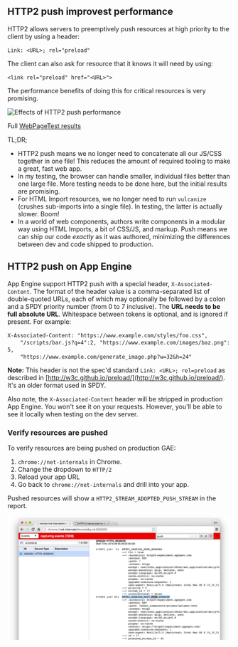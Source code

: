 ## HTTP2 push improvest performance

HTTP2 allows servers to preemptively push resources at high priority to the
client by using a header:

    Link: <URL>; rel="preload"

The client can also ask for resource that it knows it will need by using:

    <link rel="preload" href="<URL>">

The performance benefits of doing this for critical resources is very promising.

![Effects of HTTP2 push performance](https://raw.githubusercontent.com/GoogleChrome/http2push-gae/master/static/site/images/pushstats.jpg)

Full [WebPageTest results](http://www.webpagetest.org/video/compare.php?tests=150827_DY_13KF-l%3Anopush%2C150826_KA_1928-l%3Avulcanize%2C150826_YH_16K7-l%3Apush%2C150826_GQ_190C-l%3Avulcanize+(push)&thumbSize=100&ival=100&end=visual)

TL;DR;

- HTTP2 push means we no longer need to concatenate all our JS/CSS together in one file! This reduces the amount of required tooling to make a great, fast web app.
- In my testing, the browser can handle smaller, individual files better than one large file. More testing needs to be done here, but the initial results are promising.
- For HTML Import resources, we no longer need to run `vulcanize` (crushes sub-imports into a single file). In testing, the latter is actually slower. Boom!
- In a world of web components, authors write components in a modular way using HTML Imports, a bit of CSS/JS, and markup. Push means we can ship our code _exactly_ as it was authored, minimizing the differences between dev and code shipped to production.

## HTTP2 push on App Engine

App Engine support HTTP2 push with a special header, `X-Associated-Content`.
The format of the header value is a comma-separated list of double-quoted URLs,
each of which may optionally be followed by a colon and a SPDY priority number
(from 0 to 7 inclusive). The **URL needs to be full absolute URL**. Whitespace
between tokens is optional, and is ignored if present. For example:

    X-Associated-Content: "https://www.example.com/styles/foo.css",
        "/scripts/bar.js?q=4":2, "https://www.example.com/images/baz.png": 5,
        "https://www.example.com/generate_image.php?w=32&h=24"

**Note:** This header is not the spec'd standard `Link: <URL>; rel=preload` as
described in [http://w3c.github.io/preload/](http://w3c.github.io/preload/).
It's an older format used in SPDY.

Also note, the `X-Associated-Content` header will be stripped in production
App Engine. You won't see it on your requests. However, you'll be able to see it
locally when testing on the dev server.

### Verify resources are pushed

To verify resources are being pushed on production GAE: 

1. `chrome://net-internals` in Chrome.
2. Change the dropdown to `HTTP/2`
3. Reload your app URL
4. Go back to `chrome://net-internals` and drill into your app.

Pushed resources will show a `HTTP2_STREAM_ADOPTED_PUSH_STREAM` in the report.

<a href="https://raw.githubusercontent.com/GoogleChrome/http2push-gae/master/site/static/img/netinternals.png" target="_blak"><img src="https://raw.githubusercontent.com/GoogleChrome/http2push-gae/master/site/static/img/netinternals.png" alt="chrome://net-internals"></a>
